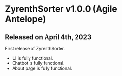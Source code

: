 # ZyrenthSorter v1.0.0 (Agile Antelope)

## Released on April 4th, 2023

First release of ZyrenthSorter.

- UI is fully functional.
- Chatbot is fully functional.
- About page is fully functional.